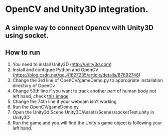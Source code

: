 # OpenCV and Unity3D integration.
## A simple way to connect Opencv with Unity3D using socket.

## How to run

1. You need to install Unity3D (http://unity3d.com)
2. Install and configure Python and OpenCV (https://blog.csdn.net/qq_41627235/article/details/87692748)
3. Change the 3rd line of OpenCV/gameDemo.py to appropriate installation directory of OpenCv
4. Change 53th line if you want to track another part of human body not left hand, check [this image](https://github.com/Tongzhou-Yu/OpenCV_Unity_ObjectTracking/blob/main/pose_tracking_full_body_landmarks.png)
5. Change the 74th line if your webcam isn't working  
6. Run the OpenCV/gameDemo.py
7. Open the Unity3d Scene Unity3D/Assets/Scenes/socketTest.unity in Unity3D
8. Run the game and you will find the Unity's game object is following your left hand.  
